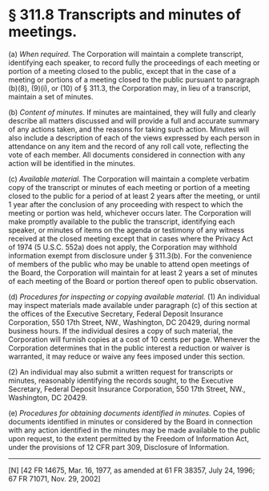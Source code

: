 # § 311.8   Transcripts and minutes of meetings.

(a) *When required.* The Corporation will maintain a complete transcript, identifying each speaker, to record fully the proceedings of each meeting or portion of a meeting closed to the public, except that in the case of a meeting or portions of a meeting closed to the public pursuant to paragraph (b)(8), (9)(i), or (10) of § 311.3, the Corporation may, in lieu of a transcript, maintain a set of minutes. 


(b) *Content of minutes.* If minutes are maintained, they will fully and clearly describe all matters discussed and will provide a full and accurate summary of any actions taken, and the reasons for taking such action. Minutes will also include a description of each of the views expressed by each person in attendance on any item and the record of any roll call vote, reflecting the vote of each member. All documents considered in connection with any action will be identified in the minutes. 


(c) *Available material.* The Corporation will maintain a complete verbatim copy of the transcript or minutes of each meeting or portion of a meeting closed to the public for a period of at least 2 years after the meeting, or until 1 year after the conclusion of any proceeding with respect to which the meeting or portion was held, whichever occurs later. The Corporation will make promptly available to the public the transcript, identifying each speaker, or minutes of items on the agenda or testimony of any witness received at the closed meeting except that in cases where the Privacy Act of 1974 (5 U.S.C. 552a) does not apply, the Corporation may withhold information exempt from disclosure under § 311.3(b). For the convenience of members of the public who may be unable to attend open meetings of the Board, the Corporation will maintain for at least 2 years a set of minutes of each meeting of the Board or portion thereof open to public observation. 


(d) *Procedures for inspecting or copying available material.* (1) An individual may inspect materials made available under paragraph (c) of this section at the offices of the Executive Secretary, Federal Deposit Insurance Corporation, 550 17th Street, NW., Washington, DC 20429, during normal business hours. If the individual desires a copy of such material, the Corporation will furnish copies at a cost of 10 cents per page. Whenever the Corporation determines that in the public interest a reduction or waiver is warranted, it may reduce or waive any fees imposed under this section. 


(2) An individual may also submit a written request for transcripts or minutes, reasonably identifying the records sought, to the Executive Secretary, Federal Deposit Insurance Corporation, 550 17th Street, NW., Washington, DC 20429. 


(e) *Procedures for obtaining documents identified in minutes.* Copies of documents identified in minutes or considered by the Board in connection with any action identified in the minutes may be made available to the public upon request, to the extent permitted by the Freedom of Information Act, under the provisions of 12 CFR part 309, Disclosure of Information. 



---

[N] [42 FR 14675, Mar. 16, 1977, as amended at 61 FR 38357, July 24, 1996; 67 FR 71071, Nov. 29, 2002]




